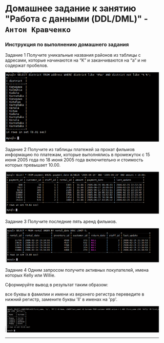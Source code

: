 # Домашнее задание к занятию "Работа с данными (DDL/DML)" - `Антон Кравченко`


### Инструкция по выполнению домашнего задания

Задание 1
Получите уникальные названия районов из таблицы с адресами, которые начинаются на “K” и заканчиваются на “a” и не содержат пробелов.

![Screenshot Lesson 1](https://github.com/Anton-rus/Homework-Git-AKravchenko/blob/main/lessons_screenshots/SQL1-1.png)


Задание 2
Получите из таблицы платежей за прокат фильмов информацию по платежам, которые выполнялись в промежуток с 15 июня 2005 года по 18 июня 2005 года включительно и стоимость которых превышает 10.00.

![Screenshot Lesson 1](https://github.com/Anton-rus/Homework-Git-AKravchenko/blob/main/lessons_screenshots/SQL1-2.png)

Задание 3
Получите последние пять аренд фильмов.

![Screenshot Lesson 1](https://github.com/Anton-rus/Homework-Git-AKravchenko/blob/main/lessons_screenshots/SQL1-3.png)

Задание 4
Одним запросом получите активных покупателей, имена которых Kelly или Willie.

Сформируйте вывод в результат таким образом:

все буквы в фамилии и имени из верхнего регистра переведите в нижний регистр,
замените буквы 'll' в именах на 'pp'.


 ![Screenshot Lesson 1](https://github.com/Anton-rus/Homework-Git-AKravchenko/blob/main/lessons_screenshots/SQL1-4.png)


---
